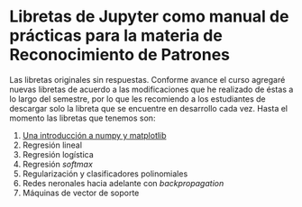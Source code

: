 # Libretas de Jupyter como manual de prácticas para la materia de Reconocimiento de Patrones

Las libretas originales sin respuestas. Conforme avance el curso agregaré nuevas libretas de acuerdo a las modificaciones que he realizado de éstas a lo largo del semestre, por lo que les recomiendo a los estudiantes de descargar solo la libreta que se encuentre en desarrollo cada vez. Hasta el momento las libretas que tenemos son:

1. [Una introducción a numpy y matplotlib](https://github.com/juliowaissman/libretasRdP/blob/master/intro_numpy/Introducción%20a%20Numpy%20y%20Matplotlib.ipynb)
2. Regresión lineal
3. Regresión logística
4. Regresión *softmax*
5. Regularización y clasificadores polinomiales
6. Redes neronales hacia adelante con *backpropagation*
7. Máquinas de vector de soporte



